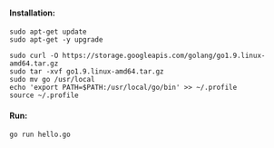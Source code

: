 #### Installation:

```
sudo apt-get update
sudo apt-get -y upgrade
```

```
sudo curl -O https://storage.googleapis.com/golang/go1.9.linux-amd64.tar.gz
sudo tar -xvf go1.9.linux-amd64.tar.gz
sudo mv go /usr/local
echo 'export PATH=$PATH:/usr/local/go/bin' >> ~/.profile
source ~/.profile
```

#### Run:

`go run hello.go`

